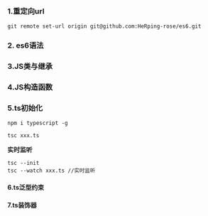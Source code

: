 ### 1.重定向url

`git remote set-url origin git@github.com:HeRping-rose/es6.git`

### 2. es6语法

### 3.JS类与继承

### 4.JS构造函数

### 5.ts初始化

`npm i typescript -g`

`tsc xxx.ts`



**实时监听**

```
tsc --init 
tsc --watch xxx.ts //实时监听
```

#### 6.ts泛型约束

#### 7.ts装饰器

